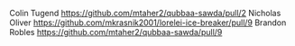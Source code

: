 Colin Tugend
https://github.com/mtaher2/qubbaa-sawda/pull/2
Nicholas Oliver
https://github.com/mkrasnik2001/lorelei-ice-breaker/pull/9
Brandon Robles
https://github.com/mtaher2/qubbaa-sawda/pull/9
